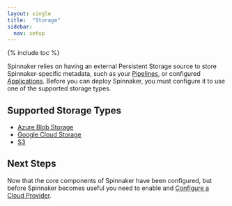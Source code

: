 ```yaml
---
layout: single
title:  "Storage"
sidebar:
  nav: setup
---
```


{% include toc %}

Spinnaker relies on having an external Persistent Storage source to store
Spinnaker-specific metadata, such as your [Pipelines](/concepts/#pipeline), or 
configured [Applications](/concepts/#applications). Before you can deploy
Spinnaker, you must configure it to use one of the supported storage types.

## Supported Storage Types

* <a href="/setup/storage/abs" target="_blank">Azure Blob Storage</a>
* <a href="/setup/storage/gcs" target="_blank">Google Cloud Storage</a>
* <a href="/setup/storage/s3" target="_blank">S3</a>

## Next Steps

Now that the core components of Spinnaker have been configured, but before 
Spinnaker becomes useful you need to enable and [Configure a Cloud
Provider](/setup/install/providers/).

